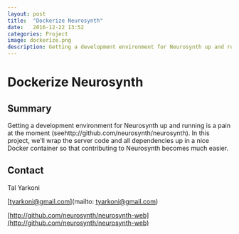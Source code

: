 ```yaml
---
layout: post
title:  "Dockerize Neurosynth"
date:   2016-12-22 13:52
categories: Project
image: dockerize.png
description: Getting a development environment for Neurosynth up and running is a pain at the moment (seehttp://github.com/neurosynth/neurosynth).
---
```

# Dockerize Neurosynth

## Summary
Getting a development environment for Neurosynth up and running is a pain at the moment (seehttp://github.com/neurosynth/neurosynth). In this project, we’ll wrap the server code and all dependencies up in a nice Docker container so that contributing to Neurosynth becomes much easier.

## Contact
Tal Yarkoni

[tyarkoni@gmail.com](mailto: tyarkoni@gmail.com)

[http://github.com/neurosynth/neurosynth-web](http://github.com/neurosynth/neurosynth-web)
